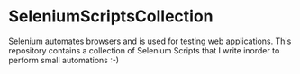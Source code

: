 # SeleniumScriptsCollection
Selenium automates browsers and is used for testing web applications. This repository contains a collection of Selenium Scripts that I write inorder to perform small automations :-)

